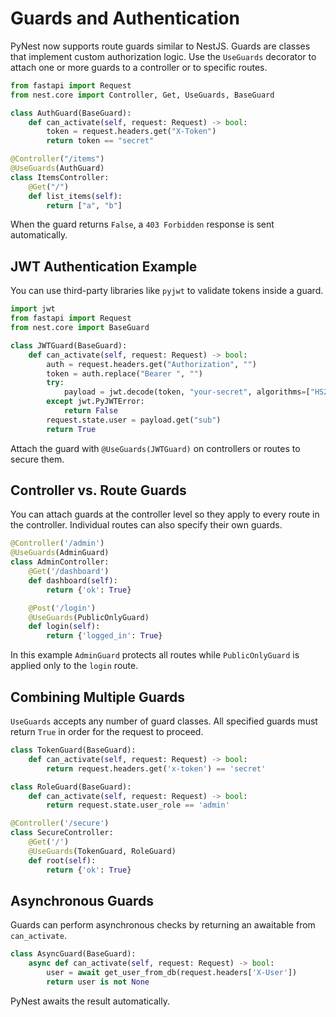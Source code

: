 # Guards and Authentication

PyNest now supports route guards similar to NestJS. Guards are classes that implement custom authorization logic. Use the `UseGuards` decorator to attach one or more guards to a controller or to specific routes.

```python
from fastapi import Request
from nest.core import Controller, Get, UseGuards, BaseGuard

class AuthGuard(BaseGuard):
    def can_activate(self, request: Request) -> bool:
        token = request.headers.get("X-Token")
        return token == "secret"

@Controller("/items")
@UseGuards(AuthGuard)
class ItemsController:
    @Get("/")
    def list_items(self):
        return ["a", "b"]
```

When the guard returns `False`, a `403 Forbidden` response is sent automatically.

## JWT Authentication Example

You can use third-party libraries like `pyjwt` to validate tokens inside a guard.

```python
import jwt
from fastapi import Request
from nest.core import BaseGuard

class JWTGuard(BaseGuard):
    def can_activate(self, request: Request) -> bool:
        auth = request.headers.get("Authorization", "")
        token = auth.replace("Bearer ", "")
        try:
            payload = jwt.decode(token, "your-secret", algorithms=["HS256"])
        except jwt.PyJWTError:
            return False
        request.state.user = payload.get("sub")
        return True
```

Attach the guard with `@UseGuards(JWTGuard)` on controllers or routes to secure them.

## Controller vs. Route Guards

You can attach guards at the controller level so they apply to every route in the
controller. Individual routes can also specify their own guards.

```python
@Controller('/admin')
@UseGuards(AdminGuard)
class AdminController:
    @Get('/dashboard')
    def dashboard(self):
        return {'ok': True}

    @Post('/login')
    @UseGuards(PublicOnlyGuard)
    def login(self):
        return {'logged_in': True}
```

In this example `AdminGuard` protects all routes while `PublicOnlyGuard` is applied
only to the `login` route.

## Combining Multiple Guards

`UseGuards` accepts any number of guard classes. All specified guards must return
`True` in order for the request to proceed.

```python
class TokenGuard(BaseGuard):
    def can_activate(self, request: Request) -> bool:
        return request.headers.get('x-token') == 'secret'

class RoleGuard(BaseGuard):
    def can_activate(self, request: Request) -> bool:
        return request.state.user_role == 'admin'

@Controller('/secure')
class SecureController:
    @Get('/')
    @UseGuards(TokenGuard, RoleGuard)
    def root(self):
        return {'ok': True}
```

## Asynchronous Guards

Guards can perform asynchronous checks by returning an awaitable from
`can_activate`.

```python
class AsyncGuard(BaseGuard):
    async def can_activate(self, request: Request) -> bool:
        user = await get_user_from_db(request.headers['X-User'])
        return user is not None
```

PyNest awaits the result automatically.

